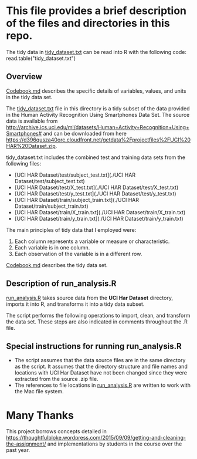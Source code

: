 
# This file provides a brief description of the files and directories in this repo.
The tidy data in [tidy_dataset.txt](./tidy_dataset.txt) can be read into R with the following code:
read.table("tidy_dataset.txt")

## Overview

[Codebook.md](./Codebook.md) describes the specific details of variables, values, and units in the tidy data set.

The [tidy_dataset.txt](./tidy_data_set.txt) file in this directory is a tidy subset of the data provided in the Human Activity Recognition Using Smartphones Data Set. The source data is available from http://archive.ics.uci.edu/ml/datasets/Human+Activity+Recognition+Using+Smartphones# and can be downloaded from here https://d396qusza40orc.cloudfront.net/getdata%2Fprojectfiles%2FUCI%20HAR%20Dataset.zip.

tidy_dataset.txt includes the combined test and training data sets from the following files:

- [UCI HAR Dataset/test/subject_test.txt](./UCI HAR Dataset/test/subject_test.txt)
- [UCI HAR Dataset/test/X_test.txt](./UCI HAR Dataset/test/X_test.txt)
- [UCI HAR Dataset/test/y_test.txt](./UCI HAR Dataset/test/y_test.txt)
- [UCI HAR Dataset/train/subject_train.txt](./UCI HAR Dataset/train/subject_train.txt)
- [UCI HAR Dataset/train/X_train.txt](./UCI HAR Dataset/train/X_train.txt)
- [UCI HAR Dataset/train/y_train.txt](./UCI HAR Dataset/train/y_train.txt)

The main principles of tidy data that I employed were:

1. Each column represents a variable or measure or characteristic.
2. Each variable is in one column.
3. Each observation of the variable is in a different row.

[Codebook.md](./codebook.md) describes the tidy data set.


## Description of run_analysis.R

[run_analysis.R](./run_analysis.R) takes source data from the **UCI Har Dataset** directory, imports it into R, and transforms it into a tidy data subset.

The script performs the following operations to import, clean, and transform the data set. These steps are also indicated in comments throughout the .R file.


## Special instructions for running run_analysis.R

- The script assumes that the data source files are in the same directory as the script. It assumes that the directory structure and file names and locations with UCI Har Dataset have not been changed since they were extracted from the source .zip file.
- The references to file locations in [run_analysis.R](./run_analysis.R) are written to work with the Mac file system.

# Many Thanks
This project borrows concepts detailed in https://thoughtfulbloke.wordpress.com/2015/09/09/getting-and-cleaning-the-assignment/ and implementations by students in the course over the past year.
